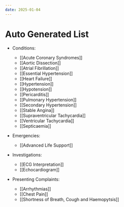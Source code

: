 ```yaml
---
date: 2025-01-04
---
```

# Auto Generated List
<!-- QueryToSerialize: list rows.file.link from "01 Disciplines" where  contains(Rotations, "[" + this.file.name + "](" + replace(this.file.folder + "/" + this.file.name + "." + this.file.ext, " ", "%20")   + ")") OR contains(Rotations, this.file.link) or contains(file.path,this.file.name) group by reverse(split(file.folder, "/"))[0] -->
<!-- SerializedQuery: list rows.file.link from "01 Disciplines" where  contains(Rotations, "[" + this.file.name + "](" + replace(this.file.folder + "/" + this.file.name + "." + this.file.ext, " ", "%20")   + ")") OR contains(Rotations, this.file.link) or contains(file.path,this.file.name) group by reverse(split(file.folder, "/"))[0] -->
- Conditions: 
    - [[Acute Coronary Syndromes]]
    - [[Aortic Dissection]]
    - [[Atrial Fibrillation]]
    - [[Essential Hypertension]]
    - [[Heart Failure]]
    - [[Hypertension]]
    - [[Hypotension]]
    - [[Pericarditis]]
    - [[Pulmonary Hypertension]]
    - [[Secondary Hypertension]]
    - [[Stable Angina]]
    - [[Supraventricular Tachycardia]]
    - [[Ventricular Tachycardia]]
    - [[Septicaemia]]

- Emergencies: 
    - [[Advanced Life Support]]

- Investigations: 
    - [[ECG Interpretation]]
    - [[Echocardiogram]]

- Presenting Complaints: 
    - [[Arrhythmias]]
    - [[Chest Pain]]
    - [[Shortness of Breath, Cough and Haemopytsis]]

<!-- SerializedQuery END -->
